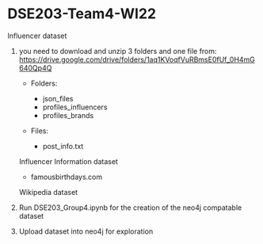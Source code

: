 # DSE203-Team4-WI22

Influencer dataset

1. you need to download and unzip 3 folders and one file from: 
	https://drive.google.com/drive/folders/1aq1KVoqfVuRBmsE0fUf_0H4mG640Qp4Q

	- Folders:
	    - json_files
	    - profiles_influencers
	    - profiles_brands

	- Files:
	    - post_info.txt 

	Influencer Information dataset

	- famousbirthdays.com

	Wikipedia dataset
	
2. Run DSE203_Group4.ipynb for the creation of the neo4j compatable dataset
3. Upload dataset into neo4j for exploration 

